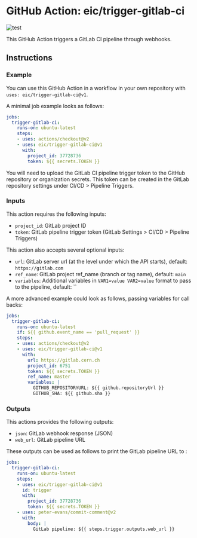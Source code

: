 # GitHub Action: eic/trigger-gitlab-ci
![test](https://github.com/eic/trigger-gitlab-ci/workflows/test/badge.svg)

This GitHub Action triggers a GitLab CI pipeline through webhooks.

## Instructions

### Example

You can use this GitHub Action in a workflow in your own repository with `uses: eic/trigger-gitlab-ci@v1`.

A minimal job example looks as follows:
```yaml
jobs:
  trigger-gitlab-ci:
    runs-on: ubuntu-latest
    steps:
    - uses: actions/checkout@v2
    - uses: eic/trigger-gitlab-ci@v1
      with:
        project_id: 37728736
        token: ${{ secrets.TOKEN }}
```
You will need to upload the GitLab CI pipeline trigger token to the GitHub repository or organization secrets. This token can be created in the GitLab repository settings under CI/CD > Pipeline Triggers. 

### Inputs
This action requires the following inputs:
- `project_id`: GitLab project ID
- `token`: GitLab pipeline trigger token (GitLab Settings > CI/CD > Pipeline Triggers)

This action also accepts several optional inputs:
- `url`: GitLab server url (at the level under which the API starts), default: `https://gitlab.com`
- `ref_name`: GitLab project ref_name (branch or tag name), default: `main`
- `variables`: Additional variables in `VAR1=value VAR2=value` format to pass to the pipeline, default: ``

A more advanced example could look as follows, passing variables for call backs:
```yaml
jobs:
  trigger-gitlab-ci:
    runs-on: ubuntu-latest
    if: ${{ github.event_name == 'pull_request' }}
    steps:
    - uses: actions/checkout@v2
    - uses: eic/trigger-gitlab-ci@v1
      with:
        url: https://gitlab.cern.ch
        project_id: 6751
        token: ${{ secrets.TOKEN }}
        ref_name: master
        variables: |
          GITHUB_REPOSITORYURL: ${{ github.repositoryUrl }}
          GITHUB_SHA: ${{ github.sha }}
```

### Outputs
This actions provides the following outputs:
- `json`: GitLab webhook response (JSON)
- `web_url`: GitLab pipeline URL

These outputs can be used as follows to print the GitLab pipeline URL to :
```yaml
jobs:
  trigger-gitlab-ci:
    runs-on: ubuntu-latest
    steps:
    - uses: eic/trigger-gitlab-ci@v1
      id: trigger
      with:
        project_id: 37728736
        token: ${{ secrets.TOKEN }}
    - uses: peter-evans/commit-comment@v2
      with:
        body: |
          GitLab pipeline: ${{ steps.trigger.outputs.web_url }}
```
